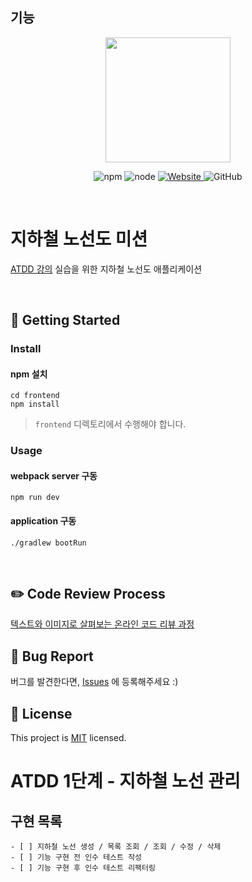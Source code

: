 ## 기능
<p align="center">
    <img width="200px;" src="https://raw.githubusercontent.com/woowacourse/atdd-subway-admin-frontend/master/images/main_logo.png"/>
</p>
<p align="center">
  <img alt="npm" src="https://img.shields.io/badge/npm-%3E%3D%205.5.0-blue">
  <img alt="node" src="https://img.shields.io/badge/node-%3E%3D%209.3.0-blue">
  <a href="https://edu.nextstep.camp/c/R89PYi5H" alt="nextstep atdd">
    <img alt="Website" src="https://img.shields.io/website?url=https%3A%2F%2Fedu.nextstep.camp%2Fc%2FR89PYi5H">
  </a>
  <img alt="GitHub" src="https://img.shields.io/github/license/next-step/atdd-subway-admin">
</p>

<br>

# 지하철 노선도 미션
[ATDD 강의](https://edu.nextstep.camp/c/R89PYi5H) 실습을 위한 지하철 노선도 애플리케이션

<br>

## 🚀 Getting Started

### Install
#### npm 설치
```
cd frontend
npm install
```
> `frontend` 디렉토리에서 수행해야 합니다.

### Usage
#### webpack server 구동
```
npm run dev
```
#### application 구동
```
./gradlew bootRun
```
<br>

## ✏️ Code Review Process
[텍스트와 이미지로 살펴보는 온라인 코드 리뷰 과정](https://github.com/next-step/nextstep-docs/tree/master/codereview)
<br>

## 🐞 Bug Report
버그를 발견한다면, [Issues](https://github.com/next-step/atdd-subway-admin/issues) 에 등록해주세요 :)
<br>

## 📝 License
This project is [MIT](https://github.com/next-step/atdd-subway-admin/blob/master/LICENSE.md) licensed.

# ATDD 1단계 - 지하철 노선 관리
## 구현 목록 
    - [ ] 지하철 노선 생성 / 목록 조회 / 조회 / 수정 / 삭제
    - [ ] 기능 구현 전 인수 테스트 작성
    - [ ] 기능 구현 후 인수 테스트 리팩터링